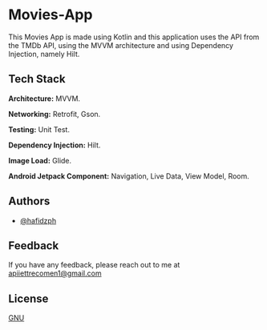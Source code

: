 
# Movies-App

This Movies App is made using Kotlin and this application uses the API from the TMDb API, using the MVVM architecture and using Dependency Injection, namely Hilt.


## Tech Stack

**Architecture:** MVVM.

**Networking:** Retrofit, Gson.

**Testing:** Unit Test.

**Dependency Injection:** Hilt.

**Image Load:** Glide.

**Android Jetpack Component:** Navigation, Live Data, View Model, Room.



## Authors

- [@hafidzph](https://www.github.com/hafidzph)


## Feedback

If you have any feedback, please reach out to me at apiiettrecomen1@gmail.com




## License

[GNU](https://www.gnu.org/licenses/gpl-3.0.html)

